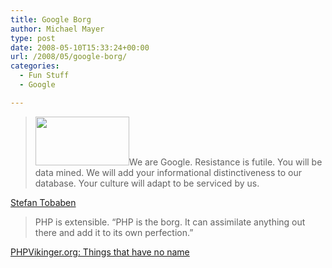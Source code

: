 ```yaml
---
title: Google Borg
author: Michael Mayer
type: post
date: 2008-05-10T15:33:24+00:00
url: /2008/05/google-borg/
categories:
  - Fun Stuff
  - Google

---
```

> [<img class="alignright size-full wp-image-782" title="Small blinking Google toy" src="https://blog.liquidbytes.net/wp-content/uploads/2008/05/blinking_google_toy_small.jpg" alt="" width="150" height="78" />][1]We are Google. Resistance is futile. You will be data mined. We will add your informational distinctiveness to our database. Your culture will adapt to be serviced by us.

[Stefan Tobaben][2]

> PHP is extensible. &#8220;PHP is the borg. It can assimilate anything out there and add it to its own perfection.&#8221;

[PHPVikinger.org: Things that have no name][3]

 [1]: https://blog.liquidbytes.net/wp-content/uploads/2008/05/blinking_google_toy_small.jpg
 [2]: http://www.tobsy.de/?p=61
 [3]: http://mysqldump.azundris.com/archives/55-phpvikinger.org-Things-that-have-no-name.html